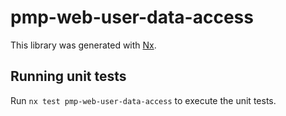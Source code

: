 # pmp-web-user-data-access

This library was generated with [Nx](https://nx.dev).

## Running unit tests

Run `nx test pmp-web-user-data-access` to execute the unit tests.
